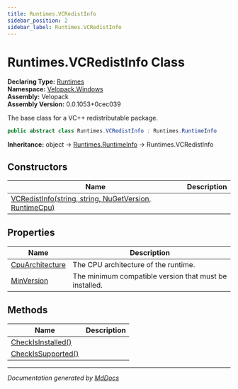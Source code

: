 ```yaml
---
title: Runtimes.VCRedistInfo
sidebar_position: 2
sidebar_label: Runtimes.VCRedistInfo
---
```

<!--  
  <auto-generated>   
    The contents of this file were generated by a tool.  
    Changes to this file may be list if the file is regenerated  
  </auto-generated>   
-->

# Runtimes.VCRedistInfo Class

**Declaring Type:** [Runtimes](../index.md)  
**Namespace:** [Velopack.Windows](../../index.md)  
**Assembly:** Velopack  
**Assembly Version:** 0.0.1053+0cec039

 The base class for a VC++ redistributable package. 

```csharp
public abstract class Runtimes.VCRedistInfo : Runtimes.RuntimeInfo
```

**Inheritance:** object → [Runtimes.RuntimeInfo](../RuntimeInfo/index.md) → Runtimes.VCRedistInfo

## Constructors

| Name                                                                            | Description |
| ------------------------------------------------------------------------------- | ----------- |
| [VCRedistInfo(string, string, NuGetVersion, RuntimeCpu)](constructors/index.md) |             |

## Properties

| Name                                             | Description                                              |
| ------------------------------------------------ | -------------------------------------------------------- |
| [CpuArchitecture](properties/CpuArchitecture.md) |  The CPU architecture of the runtime.                    |
| [MinVersion](properties/MinVersion.md)           |  The minimum compatible version that must be installed.  |

## Methods

| Name                                              | Description |
| ------------------------------------------------- | ----------- |
| [CheckIsInstalled()](methods/CheckIsInstalled.md) |             |
| [CheckIsSupported()](methods/CheckIsSupported.md) |             |

___

*Documentation generated by [MdDocs](https://github.com/ap0llo/mddocs)*
